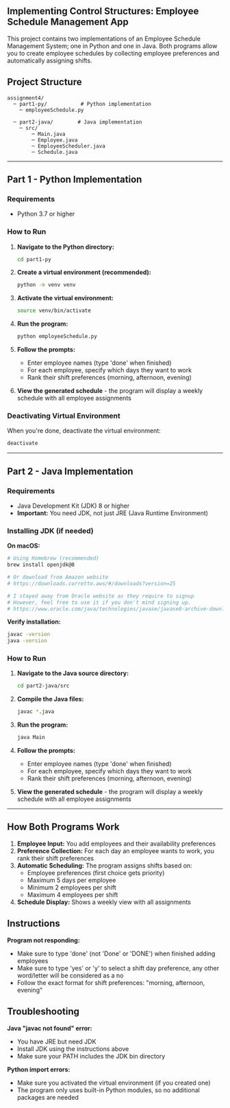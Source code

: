 Implementing Control Structures: Employee Schedule Management App
--------------------------------

This project contains two implementations of an Employee Schedule Management System; one in Python and one in Java. Both programs allow you to create employee schedules by collecting employee preferences and automatically assigning shifts.

## Project Structure
```
assignment4/
  ─ part1-py/           # Python implementation
    ─ employeeSchedule.py

  ─ part2-java/        # Java implementation
    ─ src/
        ─ Main.java
        ─ Employee.java
        ─ EmployeeScheduler.java
        ─ Schedule.java
```

---

## Part 1 - Python Implementation

### Requirements
- Python 3.7 or higher

### How to Run

1. **Navigate to the Python directory:**
   ```bash
   cd part1-py
   ```

2. **Create a virtual environment (recommended):**
   ```bash
   python -m venv venv
   ```

3. **Activate the virtual environment:**
   ```bash
   source venv/bin/activate
   ```

4. **Run the program:**
   ```bash
   python employeeSchedule.py
   ```

5. **Follow the prompts:**
   - Enter employee names (type 'done' when finished)
   - For each employee, specify which days they want to work
   - Rank their shift preferences (morning, afternoon, evening)

6. **View the generated schedule** - the program will display a weekly schedule with all employee assignments

### Deactivating Virtual Environment
When you're done, deactivate the virtual environment:
```bash
deactivate
```


---

## Part 2 - Java Implementation

### Requirements
- Java Development Kit (JDK) 8 or higher
- **Important:** You need JDK, not just JRE (Java Runtime Environment)

### Installing JDK (if needed)

**On macOS:**
```bash
# Using Homebrew (recommended)
brew install openjdk@8

# Or download from Amazon website
# https://downloads.corretto.aws/#/downloads?version=25

# I stayed away from Oracle website as they require to signup
# However, feel free to use it if you don't mind signing up.
# https://www.oracle.com/java/technologies/javase/javase8-archive-downloads.html
```

**Verify installation:**
```bash
javac -version
java -version
```

### How to Run

1. **Navigate to the Java source directory:**
   ```bash
   cd part2-java/src
   ```

2. **Compile the Java files:**
   ```bash
   javac *.java
   ```

3. **Run the program:**
   ```bash
   java Main
   ```

4. **Follow the prompts:**
   - Enter employee names (type 'done' when finished)
   - For each employee, specify which days they want to work
   - Rank their shift preferences (morning, afternoon, evening)

5. **View the generated schedule** - the program will display a weekly schedule with all employee assignments

---

## How Both Programs Work

1. **Employee Input:** You add employees and their availability preferences
2. **Preference Collection:** For each day an employee wants to work, you rank their shift preferences
3. **Automatic Scheduling:** The program assigns shifts based on:
   - Employee preferences (first choice gets priority)
   - Maximum 5 days per employee
   - Minimum 2 employees per shift
   - Maximum 4 employees per shift
4. **Schedule Display:** Shows a weekly view with all assignments

## Instructions
**Program not responding:**
- Make sure to type 'done' (not 'Done' or 'DONE') when finished adding employees
- Make sure to type 'yes' or 'y' to select a shift day preference, any other word/letter
  will be considered as a no
- Follow the exact format for shift preferences: "morning, afternoon, evening"

## Troubleshooting
<!-- You might run into the following issues. Don't worry, I ran into them too.
 Below is a small approach you might consider to take to reslove-->

**Java "javac not found" error:**
- You have JRE but need JDK
- Install JDK using the instructions above
- Make sure your PATH includes the JDK bin directory

**Python import errors:**
- Make sure you activated the virtual environment (if you created one)
- The program only uses built-in Python modules, so no additional packages are needed
